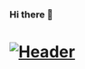 ### Hi there 👋
# [![Header](https://raw.githubusercontent.com/Raziz1/Raziz1/icon/readme_header.png "Header")](https://blog.newrelic.com/wp-content/uploads/good-programmer-banner-final.jpg)



<!--
**Raziz1/Raziz1** is a ✨ _special_ ✨ repository because its `README.md` (this file) appears on your GitHub profile.

Here are some ideas to get you started:

- 🔭 I’m currently working on ...
- 🌱 I’m currently learning ...
- 👯 I’m looking to collaborate on ...
- 🤔 I’m looking for help with ...
- 💬 Ask me about ...
- 📫 How to reach me: ...
- 😄 Pronouns: ...
- ⚡ Fun fact: ...
-->
